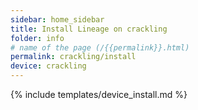 ```yaml
---
sidebar: home_sidebar
title: Install Lineage on crackling
folder: info
# name of the page (/{{permalink}}.html)
permalink: crackling/install
device: crackling
---
```

{% include templates/device_install.md %}
